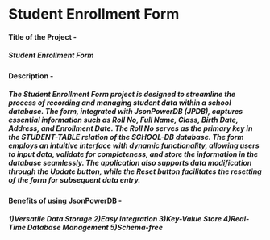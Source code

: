 # Student Enrollment Form
#### Title of the Project - 
##### Student Enrollment Form
#### Description -  
##### The Student Enrollment Form project is designed to streamline the process of recording and managing student data within a school database. The form, integrated with JsonPowerDB (JPDB), captures essential information such as Roll No, Full Name, Class, Birth Date, Address, and Enrollment Date. The Roll No serves as the primary key in the STUDENT-TABLE relation of the SCHOOL-DB database. The form employs an intuitive interface with dynamic functionality, allowing users to input data, validate for completeness, and store the information in the database seamlessly. The application also supports data modification through the Update button, while the Reset button facilitates the resetting of the form for subsequent data entry. 
#### Benefits of using JsonPowerDB - 
##### 1)Versatile Data Storage 2)Easy Integration 3)Key-Value Store 4)Real-Time Database Management 5)Schema-free
